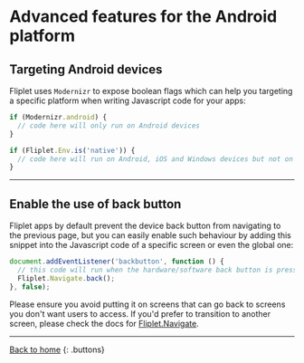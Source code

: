 # Advanced features for the Android platform

## Targeting Android devices 

Fliplet uses `Modernizr` to expose boolean flags which can help you targeting a specific platform when writing Javascript code for your apps:

```js
if (Modernizr.android) {
  // code here will only run on Android devices
}

if (Fliplet.Env.is('native')) {
  // code here will run on Android, iOS and Windows devices but not on web
}
```

---

## Enable the use of back button

Fliplet apps by default prevent the device back button from navigating to the previous page, but you can easily enable such behaviour by adding this snippet into the Javascript code of a specific screen or even the global one:

```js
document.addEventListener('backbutton', function () {
  // this code will run when the hardware/software back button is pressed
  Fliplet.Navigate.back();
}, false);
```

Please ensure you avoid putting it on screens that can go back to screens you don't want users to access. If you'd prefer to transition to another screen, please check the docs for [Fliplet.Navigate](API/fliplet-core.md#navigate).

---

[Back to home](README.md)
{: .buttons}